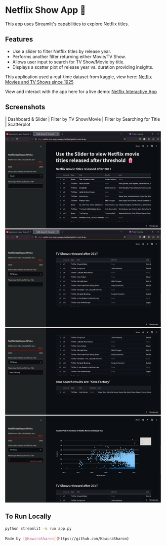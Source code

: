 # Netflix Show App 🍿

This app uses Streamlit's capabilities to explore Netflix titles.

## Features
- Use a slider to filter Netflix titles by release year.
- Performs another filter returning either Movie/TV Show.
- Allows user input to search for TV Show/Movie by title.
- Displays a scatter plot of release year vs. duration providing insights.

This application used a real-time dataset from kaggle, view here:
[Netflix Movies and TV Shows since 1925](https://www.kaggle.com/datasets/shivamb/netflix-shows)

View and interact with the app here for a live demo:
[Netflix Interactive App](https://netflix-show-app-pgnoayvy4wx8yqk5ge6bxt.streamlit.app/)


## Screenshots
| Dashboard & Slider | Filter by TV Show/Movie | Filter by Searching for Title | Scatterplot


![Dashboard and slider](./screenshots/app_dashboard.png)
![Filter by TV Show/Movie](./screenshots/filter_by_show.png)
![Filter by title](./screenshots/filter_by_title.png)
![Scatterplot to visualize](./screenshots/scatterplot.png)

## To Run Locally
```bash
python streamlit -m run app.py

Made by [@KawiraSharon](https://github.com/KawiraSharon)
